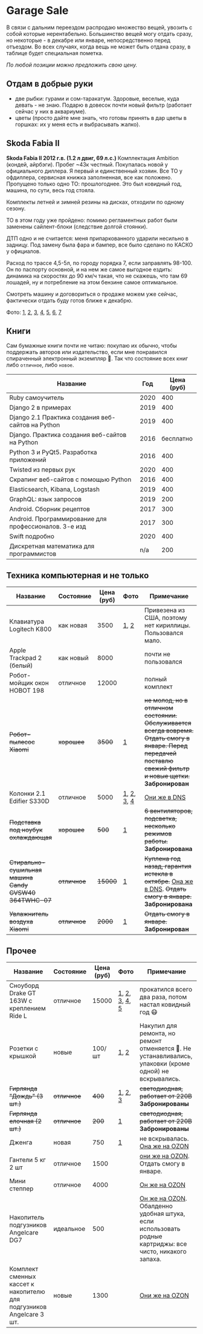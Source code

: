 # Garage Sale

В связи с дальним переездом распродаю множество вещей, увозить с собой которые нерентабельно.
Большинство вещей могу отдать сразу, но некоторые - в декабре или январе, непосредственно перед
отъездом. Во всех случаях, когда вещь не может быть отдана сразу, в таблице будет специальная
пометка.

*По любой позиции можно предложить свою цену.*

## Отдам в добрые руки
- две рыбки: гурами и сом-таракатум. Здоровые, веселые, куда девать - не знаю. Подарю в довесок почти новый фильтр (работает сейчас у них в аквариуме).
- цветы (просто дайте мне знать, что готовы принять в дар цветы в горшках: их у меня есть и выбрасывать жалко).


## Skoda Fabia II

**Skoda Fabia II 2012 г.в. (1.2 л двиг, 69 л.с.)** Комплектация Ambition (кондей, айрбэги). Пробег ~43к честный. Покупалась новой у официального диллера. Я первый и единственный хозяин. Все ТО у офдиллера, сервисная книжка заполненная, все как положено. Пропущено только одно ТО: прошлогоднее. Это был ковидный год, машина, по сути, весь год стояла. 

Комплекты летней и зимней резины на дисках, отходили по одному сезону.

ТО в этом году уже пройдено: помимо регламентных работ были заменены сайлент-блоки (следствие долгой стоянки).

ДТП одно и не считается: меня припаркованного ударили несильно в задницу. Под замену была фара и бампер, все было сделано по КАСКО у официалов. 

Расход по трассе 4,5-5л, по городу порядка 7, если заправлять 98-100. Он по паспорту основной, и на нем же самое выгодное ездить: динамика на скоростях до 90 км/ч такая, что не скажешь, что там 69 лошадей, ну и потребление на этом бензине самое оптимальное.

Смотреть машину и договориться о продаже можем уже сейчас, фактически отдать буду готов ближе к декабрю.

Фото: [1](https://ibb.co/Xk2s68v), [2](https://ibb.co/vdRdZT6), [3](https://ibb.co/tZ6h98w), [4](https://ibb.co/wsnCLnY), [5](https://ibb.co/V93kw40),
[6](https://ibb.co/tp8mv9L), [7](https://ibb.co/9b6kKX7)


## Книги

Сам бумажные книги почти не читаю: покупаю их обычно, чтобы поддержать авторов или издательство,
если мне понравился спираченный электронный экземпляр :grimacing:. Так что состояние всех книг 
либо `отличное`, либо `новое`.

Название | Год | Цена (руб)
---|---|---
Ruby самоучитель | 2020 | 400
Django 2 в примерах | 2019 | 400
Django 2.1 Практика создания веб-сайтов на Python | 2019 | 400
Django. Практика создания веб-сайтов на Python | 2016 | бесплатно
Python 3 и PyQt5. Разработка приложений | 2016 | 400
Twisted из первых рук | 2020 | 400
Скрапинг веб-сайтов с помощью Python | 2016 | 400
Elasticsearch, Kibana, Logstash | 2019 | 400
GraphQL: язык запросов | 2019 | 200
Android. Сборник рецептов | 2017 | 300
Аndroid. Программирование для профессионалов. 3-е изд | 2017 | 300
Swift подробно | 2020 | 400
Дискретная математика для программистов | n/a | 200


## Техника компьютерная и не только

Название | Состояние | Цена (руб) | Фото | Примечание
---|---|---|---|---
Клавиатура Logitech K800 | как новая | 3500 | [1](https://ibb.co/xjxfjKg), [2](https://ibb.co/DznvbYN) | Привезена из США, поэтому нет кириллицы. Пользовался мало.
Apple Trackpad 2 (белый) | как новый | 8000 | | почти не пользовался
Робот-мойщик окон HOBOT 198 | отличное | 12000 | | полный комплект
~~Робот-пылесос Xiaomi~~ | ~~хорошее~~ | ~~3500~~ | [1](https://ibb.co/KjBJLmW) | ~~не молод, но в отличном состоянии. Обслуживается всегда вовремя. Отдать смогу в январе. Перед передачей поставлю свежий фильтр и новые щетки.~~ **Забронирован**
Колонки 2.1 Edifier S330D | отличное | 5000 | [1](https://ibb.co/7QD980b), [2](https://ibb.co/741ryRQ), [3](https://ibb.co/TbPnt95), [4](https://ibb.co/ym2nHSB) | [Они же в DNS](https://www.dns-shop.ru/product/8d78e4e3860c3330/kolonki-21-edifier-s330d/opinion/)
~~Подставка под ноубук охлаждающая~~ | ~~хорошее~~ | ~~500~~ | [1](https://ibb.co/gSBrShg) | ~~6 вентиляторов, подсветка, несколько режимов работы.~~ **Забронирована**
~~Стирально-сушильная машина Candy GVSW40 364TWHC-07~~ | ~~отличное~~ | ~~15000~~ | [1](https://ibb.co/KVf4pkG) | ~~Куплена год назад, гарантия истекла в октябре.~~ [Она же в DNS](https://www.dns-shop.ru/product/9fca6fe400ed3330/stiralno-susilnaa-masina-candy-gvsw40-364twhc-07/). ~~Отдать смогу в январе.~~ **Забронирована**
~~Увлажнитель воздуха Xiaomi~~ | ~~отличное~~ | ~~2000~~ | [1](https://ibb.co/NL8wm5r) | ~~Отдать смогу в январе.~~ **Забронирован**


## Прочее

Название | Состояние | Цена (руб) | Фото | Примечание
---|---|---|---|---
Сноуборд Drake GT 163W с креплением Ride L | отличное | 15000 | [1](https://ibb.co/7tcdZn2), [2](https://ibb.co/nQpXPqF), [3](https://ibb.co/9N1VSFb), [4](https://ibb.co/QrVJ0NL), [5](https://ibb.co/9wByNCk) | прокатился всего два раза, потом настал ковидный год :mask:
Розетки с крышкой | новые | 100/шт | [1](https://ibb.co/17WgtzZ), [2](https://ibb.co/rtVCxQR) | Накупил для ремонта, но ремонт отменяется :slightly_smiling_face:. Не устанавливались, упаковки (кроме одной) не вскрывались.
~~Гирлянда "Дождь" (3 шт.)~~ | ~~отличное~~ | ~~400~~ | [1](https://ibb.co/481G3vG), [2](https://ibb.co/mckkwpf), [3](https://ibb.co/LSDfypd) | ~~светодиодная, работает от 220В~~ **Забронированы**
~~Гирлянда елочная (2 шт.)~~ | ~~отличное~~ | ~~200~~ | [1](https://ibb.co/dWG7TfX) | ~~светодиодная, работает от 220В~~ **Забронированы**
Дженга | новая | 750 | [1](https://ibb.co/60d4XMK) | не вскрывалась. [Она же на OZON](https://www.ozon.ru/product/nastolnaya-igra-hasbro-games-dzhenga-22438029/?sh=0BMRTLIn)
Гантели 5 кг 2 шт| отличное | 1500 | | [они же на OZON](https://www.ozon.ru/product/ganteli-go-do-ok-733-2-sht-po-5-kg-zelenyy-tsvet-180622067/?sh=9IRZFBps). Отдать смогу в январе.
Мини степпер | отличное | 4000 | | [Он же на OZON](https://www.ozon.ru/product/mini-stepper-atemi-as1720-181541096/?sh=9xV4k68d)
Накопитель подгузников Angelcare DG7 | идеальное | 500 | | [Он же на OZON](https://www.ozon.ru/product/nakopitel-podguznikov-angelcare-dg7-154789081/?asb=T7IuoQ%252FNhiXa3CTt8H6lFJCQPJ0nGwBJvFVd3QaEmfI%253D&asb2=WXJQaZADosZAV3IZ-W8Cv8HmFiWJBRKF15o_QHUjBlk&keywords=Angelcare&sh=S17EFiOO). Обалденно удобная штука, если использовать родные картриджы: все чисто, никакого запаха. 
Комплект сменных кассет к накопителю для подгузников Angelcare 3 шт. | новые | 1300 | | [Они же на OZON](https://www.ozon.ru/product/komplekt-smennyh-kasset-k-nakopitelyu-dlya-podguznikov-angelcare-3-sht-ar9003-eu-163166417/?sh=l9GQoMkO) 
